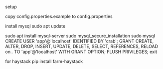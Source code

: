 

setup 

copy config.properties.example  to config.properties

install mysql 
sudo apt update

sudo apt install mysql-server
sudo mysql_secure_installation
sudo mysql
    CREATE USER 'app'@'localhost' IDENTIFIED BY 'crab';
    GRANT CREATE, ALTER, DROP, INSERT, UPDATE, DELETE, SELECT, REFERENCES, RELOAD on *.* TO 'app'@'localhost' WITH GRANT OPTION;
    FLUSH PRIVILEGES;
    exit


for haystack
pip install farm-haystack
    